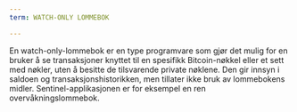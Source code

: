 ```yaml
---
term: WATCH-ONLY LOMMEBOK

---
```

En watch-only-lommebok er en type programvare som gjør det mulig for en bruker å se transaksjoner knyttet til en spesifikk Bitcoin-nøkkel eller et sett med nøkler, uten å besitte de tilsvarende private nøklene. Den gir innsyn i saldoen og transaksjonshistorikken, men tillater ikke bruk av lommebokens midler. Sentinel-applikasjonen er for eksempel en ren overvåkningslommebok.
